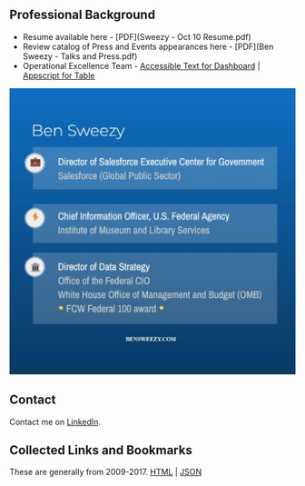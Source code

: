 ## Professional Background
* Resume available here - [PDF](Sweezy - Oct 10 Resume.pdf)
* Review catalog of Press and Events appearances here - [PDF](Ben Sweezy - Talks and Press.pdf)
* Operational Excellence Team - [Accessible Text for Dashboard](alttext.txt) | [Appscript for Table](tabletext.txt)

![Recent work experience](sweezyjobs_512.jpg)

## Contact
Contact me on [LinkedIn](https://www.linkedin.com/in/ben-sweezy-91514720/).

## Collected Links and Bookmarks
These are generally from 2009-2017. [HTML](pinboard_export.2022.09.01_15.08.html) | [JSON](pinboard_export.2022.09.01_15.08.json)
